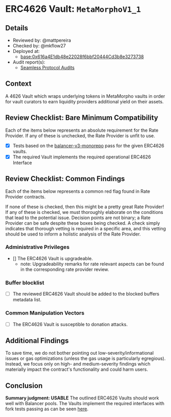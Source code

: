# ERC4626 Vault: `MetaMorphoV1_1`

## Details
- Reviewed by: @mattpereira
- Checked by: @mkflow27
- Deployed at:
    - [base:0x616a4E1db48e22028f6bbf20444Cd3b8e3273738](https://basescan.org/address/0x616a4e1db48e22028f6bbf20444cd3b8e3273738#code)
- Audit report(s):
    - [Seamless Protocol Audits](https://github.com/seamless-protocol/audits)

## Context
A 4626 Vault which wraps underlying tokens in MetaMorpho vaults in order for vault curators to earn liquidity providers additional yield on their assets.

## Review Checklist: Bare Minimum Compatibility
Each of the items below represents an absolute requirement for the Rate Provider. If any of these is unchecked, the Rate Provider is unfit to use.

- [x] Tests based on the [balancer-v3-monorepo](https://github.com/balancer/balancer-v3-monorepo/tree/main/pkg/vault/test/foundry/fork) pass for the given ERC4626 vaults.
- [x] The required Vault implements the required operational ERC4626 Interface

## Review Checklist: Common Findings
Each of the items below represents a common red flag found in Rate Provider contracts.

If none of these is checked, then this might be a pretty great Rate Provider! If any of these is checked, we must thoroughly elaborate on the conditions that lead to the potential issue. Decision points are not binary; a Rate Provider can be safe despite these boxes being checked. A check simply indicates that thorough vetting is required in a specific area, and this vetting should be used to inform a holistic analysis of the Rate Provider.

### Administrative Privileges
- [] The ERC4626 Vault is upgradeable.
    - note: Upgradeability remarks for rate relevant aspects can be found in the corresponding rate provider review.

### Buffer blocklist
- [ ] The reviewed ERC4626 Vault should be added to the blocked buffers metadata list. 

### Common Manipulation Vectors
- [ ] The ERC4626 Vault is susceptible to donation attacks.

## Additional Findings
To save time, we do not bother pointing out low-severity/informational issues or gas optimizations (unless the gas usage is particularly egregious). Instead, we focus only on high- and medium-severity findings which materially impact the contract's functionality and could harm users.

## Conclusion
**Summary judgment: USABLE**
The outlined ERC4626 Vaults should work well with Balancer pools. The Vaults implement the required interfaces with fork tests passing as can be seen [here](https://github.com/balancer/balancer-v3-erc4626-tests/pull/14).
